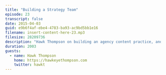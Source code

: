```yaml
---
title: "Building a Strategy Team"
episode: 23
transcript: false
date: 2015-04-03
guid: e9b6f4af-ebe4-4783-ba93-ac9bd5bb1e16
filename: insert-content-here-23.mp3
filesize: 28209736
description: "Hawk Thompson on building an agency content practice, and first steps for a freshly-minted content strategist."
duration: 2003
guests: 
  - name: Hawk Thompson
    home: https://hawkeyethompson.com
    twitter: hawkt
---
```

